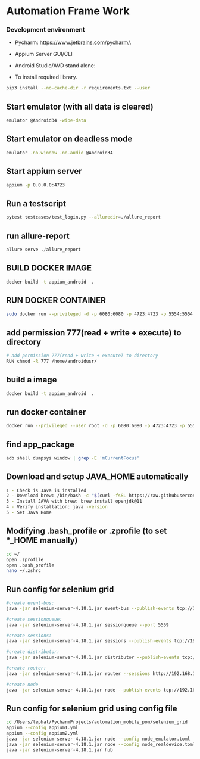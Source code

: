 # Automation Frame Work


### Development environment

- Pycharm: https://www.jetbrains.com/pycharm/.
- Appium Server GUI/CLI
- Android Studio/AVD stand alone:


- To install required library.
```zsh
pip3 install --no-cache-dir -r requirements.txt --user
```


## Start emulator (with all data is cleared)
```bash
emulator @Android34 -wipe-data
```

## Start emulator on deadless mode
```bash
emulator -no-window -no-audio @Android34
```

## Start appium server
```bash
appium -p 0.0.0.0:4723
```

## Run a testscript
```bash
pytest testcases/test_login.py --alluredir=./allure_report
```

## run allure-report

```python
allure serve ./allure_report
```

## BUILD DOCKER IMAGE
```bash
docker build -t appium_android  . 
```


## RUN DOCKER CONTAINER
```bash
sudo docker run --privileged -d -p 6080:6080 -p 4723:4723 -p 5554:5554 -p 5555:5555 -e DEVICE="Samsung Galaxy S10"   --name <docker_container_name> <image_name> 
```

## add permission 777(read + write + execute) to directory
```bash
# add permission 777(read + write + execute) to directory
RUN chmod -R 777 /home/androidusr/
```

## build a image
```bash
docker build -t appium_android  .
```

## run docker container
```bash
docker run --privileged --user root -d -p 6080:6080 -p 4723:4723 -p 5554:5554 -p 5555:5555 -e DEVICE="Samsung Galaxy S6"   --name automation_pom_container appium_android

```

## find app_package
```bash
adb shell dumpsys window | grep -E 'mCurrentFocus'
```

## Download and setup JAVA_HOME automatically
```bash
1 - Check is Java is installed 
2 - Download brew: /bin/bash -c "$(curl -fsSL https://raw.githubusercontent.com/Homebrew/install/HEAD/install.sh)"
3 - Install JAVA with brew: brew install openjdk@11
4 - Verify installation: java -version
5 - Set Java Home 
```


## Modifying .bash_profile or .zprofile (to set *_HOME manually)
```bash
cd ~/
open .zprofile
open .bash_profile 
nano ~/.zshrc


```

## Run config for selenium grid
```bash
#create event-bus:
java -jar selenium-server-4.18.1.jar event-bus --publish-events tcp://192.168.1.6:4442 --subscribe-events tcp://192.168.1.6:4443 --port 5557

#create sessionqueue:
java -jar selenium-server-4.18.1.jar sessionqueue --port 5559

#create sessions:
java -jar selenium-server-4.18.1.jar sessions --publish-events tcp://192.168.1.6:4442 --subscribe-events tcp://192.168.1.6:4443 --port 5556

#create distributor:
java -jar selenium-server-4.18.1.jar distributor --publish-events tcp://192.168.1.6:4442 --subscribe-events tcp://192.168.1.6:4443 --sessions http://192.168.1.6:5556 --sessionqueue http://192.168.1.6:5559 --port 5553 --bind-bus false

#create router:
java -jar selenium-server-4.18.1.jar router --sessions http://192.168.1.6:5556 --distributor http://192.168.1.6:5553 --sessionqueue http://192.168.1.6:5559 --port 4444

#create node
java -jar selenium-server-4.18.1.jar node --publish-events tcp://192.168.1.6:4442 --subscribe-events tcp://192.168.1.6:4443
```


## Run config for selenium grid using config file
```bash
cd /Users/lephat/PycharmProjects/automation_mobile_pom/selenium_grid
appium --config appium1.yml
appium --config appium2.yml
java -jar selenium-server-4.18.1.jar node --config node_emulator.toml
java -jar selenium-server-4.18.1.jar node --config node_realdevice.toml
java -jar selenium-server-4.18.1.jar hub

```